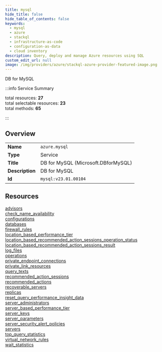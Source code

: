 ```yaml
---
title: mysql
hide_title: false
hide_table_of_contents: false
keywords:
  - mysql
  - azure
  - stackql
  - infrastructure-as-code
  - configuration-as-data
  - cloud inventory
description: Query, deploy and manage Azure resources using SQL
custom_edit_url: null
image: /img/providers/azure/stackql-azure-provider-featured-image.png
---
```

DB for MySQL  
    
:::info Service Summary

<div class="row">
<div class="providerDocColumn">
<span>total resources:&nbsp;<b>27</b></span><br />
<span>total selectable resources:&nbsp;<b>23</b></span><br />
<span>total methods:&nbsp;<b>65</b></span><br />
</div>
</div>

:::

## Overview
<table><tbody>
<tr><td><b>Name</b></td><td><code>azure.mysql</code></td></tr>
<tr><td><b>Type</b></td><td>Service</td></tr>
<tr><td><b>Title</b></td><td>DB for MySQL (Microsoft.DBforMySQL)</td></tr>
<tr><td><b>Description</b></td><td>DB for MySQL</td></tr>
<tr><td><b>Id</b></td><td><code>mysql:v23.01.00104</code></td></tr>
</tbody></table>

## Resources
<div class="row">
<div class="providerDocColumn">
<a href="/providers/azure/mysql/advisors/">advisors</a><br />
<a href="/providers/azure/mysql/check_name_availability/">check_name_availability</a><br />
<a href="/providers/azure/mysql/configurations/">configurations</a><br />
<a href="/providers/azure/mysql/databases/">databases</a><br />
<a href="/providers/azure/mysql/firewall_rules/">firewall_rules</a><br />
<a href="/providers/azure/mysql/location_based_performance_tier/">location_based_performance_tier</a><br />
<a href="/providers/azure/mysql/location_based_recommended_action_sessions_operation_status/">location_based_recommended_action_sessions_operation_status</a><br />
<a href="/providers/azure/mysql/location_based_recommended_action_sessions_result/">location_based_recommended_action_sessions_result</a><br />
<a href="/providers/azure/mysql/log_files/">log_files</a><br />
<a href="/providers/azure/mysql/operations/">operations</a><br />
<a href="/providers/azure/mysql/private_endpoint_connections/">private_endpoint_connections</a><br />
<a href="/providers/azure/mysql/private_link_resources/">private_link_resources</a><br />
<a href="/providers/azure/mysql/query_texts/">query_texts</a><br />
<a href="/providers/azure/mysql/recommended_action_sessions/">recommended_action_sessions</a><br />
</div>
<div class="providerDocColumn">
<a href="/providers/azure/mysql/recommended_actions/">recommended_actions</a><br />
<a href="/providers/azure/mysql/recoverable_servers/">recoverable_servers</a><br />
<a href="/providers/azure/mysql/replicas/">replicas</a><br />
<a href="/providers/azure/mysql/reset_query_performance_insight_data/">reset_query_performance_insight_data</a><br />
<a href="/providers/azure/mysql/server_administrators/">server_administrators</a><br />
<a href="/providers/azure/mysql/server_based_performance_tier/">server_based_performance_tier</a><br />
<a href="/providers/azure/mysql/server_keys/">server_keys</a><br />
<a href="/providers/azure/mysql/server_parameters/">server_parameters</a><br />
<a href="/providers/azure/mysql/server_security_alert_policies/">server_security_alert_policies</a><br />
<a href="/providers/azure/mysql/servers/">servers</a><br />
<a href="/providers/azure/mysql/top_query_statistics/">top_query_statistics</a><br />
<a href="/providers/azure/mysql/virtual_network_rules/">virtual_network_rules</a><br />
<a href="/providers/azure/mysql/wait_statistics/">wait_statistics</a><br />
</div>
</div>
